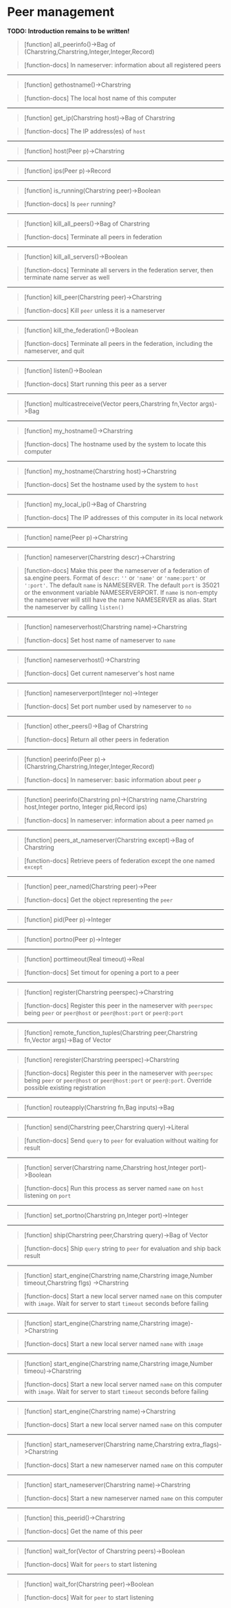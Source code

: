 # Peer management
**TODO: Introduction remains to be written!**
> [function]
> all_peerinfo()->Bag of (Charstring,Charstring,Integer,Integer,Record)

> [function-docs]
> In nameserver: information about all registered peers 



___

> [function]
> gethostname()->Charstring

> [function-docs]
> The local host name of this computer 



___

> [function]
> get_ip(Charstring host)->Bag of Charstring

> [function-docs]
> The IP address(es) of `host` 



___

> [function]
> host(Peer p)->Charstring



___

> [function]
> ips(Peer p)->Record



___

> [function]
> is_running(Charstring peer)->Boolean

> [function-docs]
> Is `peer` running? 



___

> [function]
> kill_all_peers()->Bag of Charstring

> [function-docs]
> Terminate all peers in federation 



___

> [function]
> kill_all_servers()->Boolean

> [function-docs]
> Terminate all servers in the federation
>      server, then terminate name server as well 



___

> [function]
> kill_peer(Charstring peer)->Charstring

> [function-docs]
> Kill `peer` unless it is a nameserver 



___

> [function]
> kill_the_federation()->Boolean

> [function-docs]
> Terminate all peers in the federation, including the nameserver, 
>      and quit 



___

> [function]
> listen()->Boolean

> [function-docs]
> Start running this peer as a server 



___

> [function]
> multicastreceive(Vector peers,Charstring fn,Vector args)->Bag



___

> [function]
> my_hostname()->Charstring

> [function-docs]
> The hostname used by the system to locate this computer 



___

> [function]
> my_hostname(Charstring host)->Charstring

> [function-docs]
> Set the hostname used by the system to `host` 



___

> [function]
> my_local_ip()->Bag of Charstring

> [function-docs]
> The IP addresses of this computer in its local network 



___

> [function]
> name(Peer p)->Charstring



___

> [function]
> nameserver(Charstring descr)->Charstring

> [function-docs]
> Make this peer the nameserver of a federation of sa.engine peers.
>      Format of `descr`: `''` or `'name'` or `'name:port'` or `':port'`. 
>      The default `name` is NAMESERVER.
>      The default `port` is 35021 or the envonment variable NAMESERVERPORT.
>      If `name` is non-empty the nameserver will still have the name
>      NAMESERVER as alias.
>      Start the nameserver by calling `listen()` 



___

> [function]
> nameserverhost(Charstring name)->Charstring

> [function-docs]
> Set host name of nameserver to `name` 



___

> [function]
> nameserverhost()->Charstring

> [function-docs]
> Get current nameserver's host name 



___

> [function]
> nameserverport(Integer no)->Integer

> [function-docs]
> Set port number used by nameserver to `no` 



___

> [function]
> other_peers()->Bag of Charstring

> [function-docs]
> Return all other peers in federation 



___

> [function]
> peerinfo(Peer p)->(Charstring,Charstring,Integer,Integer,Record)

> [function-docs]
> In nameserver: basic information about peer `p` 



___

> [function]
> peerinfo(Charstring pn)->(Charstring name,Charstring host,Integer portno,
        Integer pid,Record ips)

> [function-docs]
> In nameserver: information about a peer named `pn` 



___

> [function]
> peers_at_nameserver(Charstring except)->Bag of Charstring

> [function-docs]
> Retrieve peers of federation except the one named `except` 



___

> [function]
> peer_named(Charstring peer)->Peer

> [function-docs]
> Get the object representing the `peer` 



___

> [function]
> pid(Peer p)->Integer



___

> [function]
> portno(Peer p)->Integer



___

> [function]
> porttimeout(Real timeout)->Real

> [function-docs]
> Set timout for opening a port to a peer 



___

> [function]
> register(Charstring peerspec)->Charstring

> [function-docs]
> Register this peer in the nameserver with `peerspec` being
>      `peer` or `peer@host` or `peer@host:port` or `peer@:port` 



___

> [function]
> remote_function_tuples(Charstring peer,Charstring fn,Vector args)->Bag of Vector



___

> [function]
> reregister(Charstring peerspec)->Charstring

> [function-docs]
> Register this peer in the nameserver with `peerspec` being
>      `peer` or `peer@host` or `peer@host:port` or `peer@:port`.
>      Override possible existing registration 



___

> [function]
> routeapply(Charstring fn,Bag inputs)->Bag



___

> [function]
> send(Charstring peer,Charstring query)->Literal

> [function-docs]
> Send `query` to `peer` for evaluation without waiting for result 



___

> [function]
> server(Charstring name,Charstring host,Integer port)->Boolean

> [function-docs]
> Run this process as server named `name` on `host` listening on `port` 



___

> [function]
> set_portno(Charstring pn,Integer port)->Integer



___

> [function]
> ship(Charstring peer,Charstring query)->Bag of Vector

> [function-docs]
> Ship `query` string to `peer` for evaluation and ship back result 



___

> [function]
> start_engine(Charstring name,Charstring image,Number timeout,Charstring flgs)
            ->Charstring

> [function-docs]
> Start a new local server named `name` on this computer with `image`.
>      Wait for server to start `timeout` seconds before failing 



___

> [function]
> start_engine(Charstring name,Charstring image)->Charstring

> [function-docs]
> Start a new local server named `name` with `image` 



___

> [function]
> start_engine(Charstring name,Charstring image,Number timeou)->Charstring

> [function-docs]
> Start a new local server named `name` on this computer with `image`.
>      Wait for server to start `timeout` seconds before failing 



___

> [function]
> start_engine(Charstring name)->Charstring

> [function-docs]
> Start a new local server named `name` on this computer 



___

> [function]
> start_nameserver(Charstring name,Charstring extra_flags)->Charstring

> [function-docs]
> Start a new nameserver named `name` on this computer 



___

> [function]
> start_nameserver(Charstring name)->Charstring

> [function-docs]
> Start a new nameserver named `name` on this computer 



___

> [function]
> this_peerid()->Charstring

> [function-docs]
> Get the name of this peer 



___

> [function]
> wait_for(Vector of Charstring peers)->Boolean

> [function-docs]
> Wait for `peers` to start listening 



___

> [function]
> wait_for(Charstring peer)->Boolean

> [function-docs]
> Wait for `peer` to start listening 


